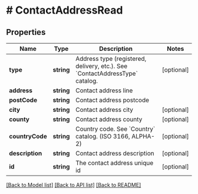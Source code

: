 # # ContactAddressRead

## Properties

Name | Type | Description | Notes
------------ | ------------- | ------------- | -------------
**type** | **string** | Address type (registered, delivery, etc.). See &#x60;ContactAddressType&#x60; catalog. | [optional]
**address** | **string** | Contact address line |
**postCode** | **string** | Contact address postcode |
**city** | **string** | Contact address city | [optional]
**county** | **string** | Contact address county | [optional]
**countryCode** | **string** | Country code. See &#x60;Country&#x60; catalog. (ISO 3166, ALPHA-2) | [optional]
**description** | **string** | Contact address description | [optional]
**id** | **string** | The contact address unique id | [optional]

[[Back to Model list]](../../README.md#models) [[Back to API list]](../../README.md#endpoints) [[Back to README]](../../README.md)
